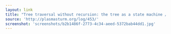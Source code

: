 ```yaml
---
layout: link
title: "Tree traversal without recursion: the tree as a state machine // plasmasturm.org"
source: 'http://plasmasturm.org/log/453/'
screenshot: 'screenshots/b2b1486f-2773-4c34-aeed-5372bab44dd1.jpg'
---
```


